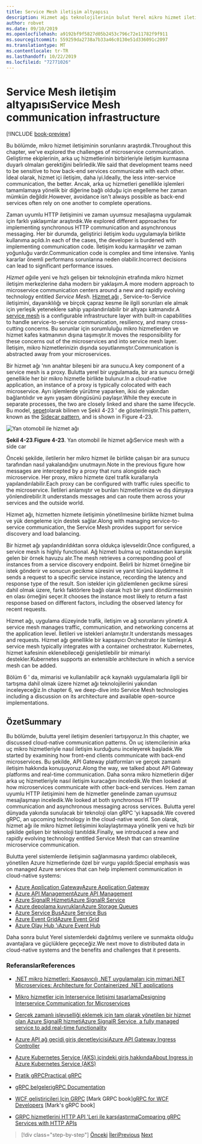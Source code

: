 ```yaml
---
title: Service Mesh iletişim altyapısı
description: Hizmet ağı teknolojilerinin bulut Yerel mikro hizmet iletişimini nasıl kolaylaştırması hakkında bilgi edinin
author: robvet
ms.date: 09/10/2019
ms.openlocfilehash: a9192bf9f5827d05b2453c796c72e11782f9f911
ms.sourcegitcommit: 559259da2738a7b33a46c0130e51d336091c2097
ms.translationtype: MT
ms.contentlocale: tr-TR
ms.lasthandoff: 10/22/2019
ms.locfileid: "72771026"
---
```

# <a name="service-mesh-communication-infrastructure"></a><span data-ttu-id="a3e88-103">Service Mesh iletişim altyapısı</span><span class="sxs-lookup"><span data-stu-id="a3e88-103">Service Mesh communication infrastructure</span></span>

[!INCLUDE [book-preview](../../../includes/book-preview.md)]

<span data-ttu-id="a3e88-104">Bu bölümde, mikro hizmet iletişiminin sorunlarını araştırdık.</span><span class="sxs-lookup"><span data-stu-id="a3e88-104">Throughout this chapter, we've explored the challenges of microservice communication.</span></span> <span data-ttu-id="a3e88-105">Geliştirme ekiplerinin, arka uç hizmetlerinin birbirleriyle iletişim kurmasına duyarlı olmaları gerektiğini belirledik.</span><span class="sxs-lookup"><span data-stu-id="a3e88-105">We said that development teams need to be sensitive to how back-end services communicate with each other.</span></span> <span data-ttu-id="a3e88-106">İdeal olarak, hizmet içi iletişim, daha iyi.</span><span class="sxs-lookup"><span data-stu-id="a3e88-106">Ideally, the less inter-service communication, the better.</span></span> <span data-ttu-id="a3e88-107">Ancak, arka uç hizmetleri genellikle işlemleri tamamlamaya yönelik bir diğerine bağlı olduğu için engelleme her zaman mümkün değildir.</span><span class="sxs-lookup"><span data-stu-id="a3e88-107">However, avoidance isn't always possible as back-end services often rely on one another to complete operations.</span></span>

<span data-ttu-id="a3e88-108">Zaman uyumlu HTTP iletişimini ve zaman uyumsuz mesajlaşma uygulamak için farklı yaklaşımlar araştırdık.</span><span class="sxs-lookup"><span data-stu-id="a3e88-108">We explored different approaches for implementing synchronous HTTP communication and asynchronous messaging.</span></span> <span data-ttu-id="a3e88-109">Her bir durumda, geliştirici iletişim kodu uygulamayla birlikte kullanıma açıldı.</span><span class="sxs-lookup"><span data-stu-id="a3e88-109">In each of the cases, the developer is burdened with implementing communication code.</span></span> <span data-ttu-id="a3e88-110">İletişim kodu karmaşıktır ve zaman yoğunluğu vardır.</span><span class="sxs-lookup"><span data-stu-id="a3e88-110">Communication code is complex and time intensive.</span></span> <span data-ttu-id="a3e88-111">Yanlış kararlar önemli performans sorunlarına neden olabilir.</span><span class="sxs-lookup"><span data-stu-id="a3e88-111">Incorrect decisions can lead to significant performance issues.</span></span>

<span data-ttu-id="a3e88-112">*Hizmet ağı*ile yeni ve hızlı gelişen bir teknolojinin etrafında mikro hizmet iletişim merkezlerine daha modern bir yaklaşım.</span><span class="sxs-lookup"><span data-stu-id="a3e88-112">A more modern approach to microservice communication centers around a new and rapidly evolving technology entitled *Service Mesh*.</span></span> <span data-ttu-id="a3e88-113">[Hizmet ağı](https://www.nginx.com/blog/what-is-a-service-mesh/) , Service-to-Service iletişimini, dayanıklılığı ve birçok çapraz kesme ile ilgili sorunları ele almak için yerleşik yeteneklere sahip yapılandırılabilir bir altyapı katmanıdır.</span><span class="sxs-lookup"><span data-stu-id="a3e88-113">A [service mesh](https://www.nginx.com/blog/what-is-a-service-mesh/) is a configurable infrastructure layer with built-in capabilities to handle service-to-service communication, resiliency, and many cross-cutting concerns.</span></span> <span data-ttu-id="a3e88-114">Bu sorunlar için sorumluluğu mikro hizmetlerden ve hizmet kafes katmanının dışına taşımıştır.</span><span class="sxs-lookup"><span data-stu-id="a3e88-114">It moves the responsibility for these concerns out of the microservices and into service mesh layer.</span></span> <span data-ttu-id="a3e88-115">İletişim, mikro hizmetlerinizin dışında soyutlanmıştır.</span><span class="sxs-lookup"><span data-stu-id="a3e88-115">Communication is abstracted away from your microservices.</span></span>

<span data-ttu-id="a3e88-116">Bir hizmet ağı 'nın anahtar bileşeni bir ara sunucu.</span><span class="sxs-lookup"><span data-stu-id="a3e88-116">A key component of a service mesh is a proxy.</span></span> <span data-ttu-id="a3e88-117">Bulutta yerel bir uygulamada, bir ara sunucu örneği genellikle her bir mikro hizmetle birlikte bulunur.</span><span class="sxs-lookup"><span data-stu-id="a3e88-117">In a cloud-native application, an instance of a proxy is typically colocated with each microservice.</span></span> <span data-ttu-id="a3e88-118">Ayrı işlemlerde yürütme yaparken, ikisi de yakından bağlantılıdır ve aynı yaşam döngüsünü paylaşır.</span><span class="sxs-lookup"><span data-stu-id="a3e88-118">While they execute in separate processes, the two are closely linked and share the same lifecycle.</span></span> <span data-ttu-id="a3e88-119">Bu model, [sepet](https://docs.microsoft.com/azure/architecture/patterns/sidecar)olarak bilinen ve Şekil 4-23 ' de gösterilmiştir.</span><span class="sxs-lookup"><span data-stu-id="a3e88-119">This pattern, known as the [Sidecar pattern](https://docs.microsoft.com/azure/architecture/patterns/sidecar), and is shown in Figure 4-23.</span></span>

![Yan otomobil ile hizmet ağı](./media/service-mesh-with-side-car.png)

<span data-ttu-id="a3e88-121">**Şekil 4-23**.</span><span class="sxs-lookup"><span data-stu-id="a3e88-121">**Figure 4-23**.</span></span> <span data-ttu-id="a3e88-122">Yan otomobil ile hizmet ağı</span><span class="sxs-lookup"><span data-stu-id="a3e88-122">Service mesh with a side car</span></span>

<span data-ttu-id="a3e88-123">Önceki şekilde, iletilerin her mikro hizmet ile birlikte çalışan bir ara sunucu tarafından nasıl yakalandığını unutmayın.</span><span class="sxs-lookup"><span data-stu-id="a3e88-123">Note in the previous figure how messages are intercepted by a proxy that runs alongside each microservice.</span></span> <span data-ttu-id="a3e88-124">Her proxy, mikro hizmete özel trafik kurallarıyla yapılandırılabilir.</span><span class="sxs-lookup"><span data-stu-id="a3e88-124">Each proxy can be configured with traffic rules specific to the microservice.</span></span> <span data-ttu-id="a3e88-125">İletileri anlamıştır ve bunları hizmetlerinize ve dış dünyaya yönlendirebilir.</span><span class="sxs-lookup"><span data-stu-id="a3e88-125">It understands messages and can route them across your services and the outside world.</span></span>

<span data-ttu-id="a3e88-126">Hizmet ağı, hizmetten hizmete iletişimin yönetilmesine birlikte hizmet bulma ve yük dengeleme için destek sağlar.</span><span class="sxs-lookup"><span data-stu-id="a3e88-126">Along with managing service-to-service communication, the Service Mesh provides support for service discovery and load balancing.</span></span>

<span data-ttu-id="a3e88-127">Bir hizmet ağı yapılandırıldıktan sonra oldukça işlevseldir.</span><span class="sxs-lookup"><span data-stu-id="a3e88-127">Once configured, a service mesh is highly functional.</span></span> <span data-ttu-id="a3e88-128">Ağ hizmeti bulma uç noktasından karşılık gelen bir örnek havuzu alır.</span><span class="sxs-lookup"><span data-stu-id="a3e88-128">The mesh retrieves a corresponding pool of instances from a service discovery endpoint.</span></span> <span data-ttu-id="a3e88-129">Belirli bir hizmet örneğine bir istek gönderir ve sonucun gecikme süresini ve yanıt türünü kaydetme.</span><span class="sxs-lookup"><span data-stu-id="a3e88-129">It sends a request to a specific service instance, recording the latency and response type of the result.</span></span> <span data-ttu-id="a3e88-130">Son istekler için gözlemlenen gecikme süresi dahil olmak üzere, farklı faktörlere bağlı olarak hızlı bir yanıt döndürmesinin en olası örneğini seçer.</span><span class="sxs-lookup"><span data-stu-id="a3e88-130">It chooses the instance most likely to return a fast response based on different factors, including the observed latency for recent requests.</span></span>

<span data-ttu-id="a3e88-131">Hizmet ağı, uygulama düzeyinde trafik, iletişim ve ağ sorunlarını yönetir.</span><span class="sxs-lookup"><span data-stu-id="a3e88-131">A service mesh manages traffic, communication, and networking concerns at the application level.</span></span> <span data-ttu-id="a3e88-132">İletileri ve istekleri anlamıştır.</span><span class="sxs-lookup"><span data-stu-id="a3e88-132">It understands messages and requests.</span></span> <span data-ttu-id="a3e88-133">Hizmet ağı genellikle bir kapsayıcı Orchestrator ile tümleşir.</span><span class="sxs-lookup"><span data-stu-id="a3e88-133">A service mesh typically integrates with a container orchestrator.</span></span> <span data-ttu-id="a3e88-134">Kubernetes, hizmet kafesinin eklenebileceği genişletilebilir bir mimariyi destekler.</span><span class="sxs-lookup"><span data-stu-id="a3e88-134">Kubernetes supports an extensible architecture in which a service mesh can be added.</span></span>

<span data-ttu-id="a3e88-135">Bölüm 6 ' da, mimarisi ve kullanılabilir açık kaynaklı uygulamalarla ilgili bir tartışma dahil olmak üzere hizmet ağı teknolojilerini yakından inceleyeceğiz.</span><span class="sxs-lookup"><span data-stu-id="a3e88-135">In chapter 6, we deep-dive into Service Mesh technologies including a discussion on its architecture and available open-source implementations.</span></span>

## <a name="summary"></a><span data-ttu-id="a3e88-136">Özet</span><span class="sxs-lookup"><span data-stu-id="a3e88-136">Summary</span></span>

<span data-ttu-id="a3e88-137">Bu bölümde, bulutta yerel iletişim desenleri tartışıyoruz.</span><span class="sxs-lookup"><span data-stu-id="a3e88-137">In this chapter, we discussed cloud-native communication patterns.</span></span> <span data-ttu-id="a3e88-138">Ön uç istemcilerinin arka uç mikro hizmetleriyle nasıl iletişim kurduğunu inceleyerek başladık.</span><span class="sxs-lookup"><span data-stu-id="a3e88-138">We started by examining how front-end clients communicate with back-end microservices.</span></span> <span data-ttu-id="a3e88-139">Bu şekilde, API Gateway platformları ve gerçek zamanlı iletişim hakkında konuşuyoruz.</span><span class="sxs-lookup"><span data-stu-id="a3e88-139">Along the way, we talked about API Gateway platforms and real-time communication.</span></span> <span data-ttu-id="a3e88-140">Daha sonra mikro hizmetlerin diğer arka uç hizmetleriyle nasıl iletişim kuracağını inceledik.</span><span class="sxs-lookup"><span data-stu-id="a3e88-140">We then looked at how microservices communicate with other back-end services.</span></span> <span data-ttu-id="a3e88-141">Hem zaman uyumlu HTTP iletişimini hem de hizmetler genelinde zaman uyumsuz mesajlaşmayı inceledik.</span><span class="sxs-lookup"><span data-stu-id="a3e88-141">We looked at both synchronous HTTP communication and asynchronous messaging across services.</span></span> <span data-ttu-id="a3e88-142">Bulutta yerel dünyada yakında sunulacak bir teknoloji olan gRPC 'yi kapsadık.</span><span class="sxs-lookup"><span data-stu-id="a3e88-142">We covered gRPC, an upcoming technology in the cloud-native world.</span></span> <span data-ttu-id="a3e88-143">Son olarak, hizmet ağı ile mikro hizmet iletişimini kolaylaştırmaya yönelik yeni ve hızlı bir şekilde gelişen bir teknoloji tanıtıldık.</span><span class="sxs-lookup"><span data-stu-id="a3e88-143">Finally, we introduced a new and rapidly evolving technology entitled Service Mesh that can streamline microservice communication.</span></span>

<span data-ttu-id="a3e88-144">Bulutta yerel sistemlerde iletişimin sağlanmasına yardımcı olabilecek, yönetilen Azure hizmetlerinde özel bir vurgu yapıldı:</span><span class="sxs-lookup"><span data-stu-id="a3e88-144">Special emphasis was on managed Azure services that can help implement communication in cloud-native systems:</span></span>

- [<span data-ttu-id="a3e88-145">Azure Application Gateway</span><span class="sxs-lookup"><span data-stu-id="a3e88-145">Azure Application Gateway</span></span>](https://docs.microsoft.com/azure/application-gateway/overview)
- [<span data-ttu-id="a3e88-146">Azure API Management</span><span class="sxs-lookup"><span data-stu-id="a3e88-146">Azure API Management</span></span>](https://azure.microsoft.com/services/api-management/)
- [<span data-ttu-id="a3e88-147">Azure SignalR Hizmeti</span><span class="sxs-lookup"><span data-stu-id="a3e88-147">Azure SignalR Service</span></span>](https://azure.microsoft.com/services/signalr-service/)
- [<span data-ttu-id="a3e88-148">Azure depolama kuyrukları</span><span class="sxs-lookup"><span data-stu-id="a3e88-148">Azure Storage Queues</span></span>](https://docs.microsoft.com/azure/storage/queues/storage-queues-introduction)
- [<span data-ttu-id="a3e88-149">Azure Service Bus</span><span class="sxs-lookup"><span data-stu-id="a3e88-149">Azure Service Bus</span></span>](https://docs.microsoft.com/azure/service-bus-messaging/service-bus-messaging-overview)
- [<span data-ttu-id="a3e88-150">Azure Event Grid</span><span class="sxs-lookup"><span data-stu-id="a3e88-150">Azure Event Grid</span></span>](https://docs.microsoft.com/azure/event-grid/overview)
- [<span data-ttu-id="a3e88-151">Azure Olay Hub 'ı</span><span class="sxs-lookup"><span data-stu-id="a3e88-151">Azure Event Hub</span></span>](https://azure.microsoft.com/services/event-hubs/)

<span data-ttu-id="a3e88-152">Daha sonra bulut Yerel sistemlerdeki dağıtılmış verilere ve sunmakta olduğu avantajlara ve güçlüklere geçeceğiz.</span><span class="sxs-lookup"><span data-stu-id="a3e88-152">We next move to distributed data in cloud-native systems and the benefits and challenges that it presents.</span></span>

### <a name="references"></a><span data-ttu-id="a3e88-153">Referanslar</span><span class="sxs-lookup"><span data-stu-id="a3e88-153">References</span></span>

- [<span data-ttu-id="a3e88-154">.NET mikro hizmetleri: Kapsayıcılı .NET uygulamaları için mimari</span><span class="sxs-lookup"><span data-stu-id="a3e88-154">.NET Microservices: Architecture for Containerized .NET applications</span></span>](https://dotnet.microsoft.com/download/thank-you/microservices-architecture-ebook)

- [<span data-ttu-id="a3e88-155">Mikro hizmetler için Interservice Iletişimi tasarlama</span><span class="sxs-lookup"><span data-stu-id="a3e88-155">Designing Interservice Communication for Microservices</span></span>](https://docs.microsoft.com/azure/architecture/microservices/design/interservice-communication)

- [<span data-ttu-id="a3e88-156">Gerçek zamanlı işlevselliği eklemek için tam olarak yönetilen bir hizmet olan Azure SignalR hizmeti</span><span class="sxs-lookup"><span data-stu-id="a3e88-156">Azure SignalR Service, a fully managed service to add real-time functionality</span></span>](https://azure.microsoft.com/blog/azure-signalr-service-a-fully-managed-service-to-add-real-time-functionality/)

- [<span data-ttu-id="a3e88-157">Azure API ağ geçidi giriş denetleyicisi</span><span class="sxs-lookup"><span data-stu-id="a3e88-157">Azure API Gateway Ingress Controller</span></span>](https://azure.github.io/application-gateway-kubernetes-ingress/)

- [<span data-ttu-id="a3e88-158">Azure Kubernetes Service (AKS) içindeki giriş hakkında</span><span class="sxs-lookup"><span data-stu-id="a3e88-158">About Ingress in Azure Kubernetes Service (AKS)</span></span>](https://vincentlauzon.com/2018/10/10/about-ingress-in-azure-kubernetes-service-aks/)

- [<span data-ttu-id="a3e88-159">Pratik gRPC</span><span class="sxs-lookup"><span data-stu-id="a3e88-159">Practical gRPC</span></span>](https://www.worldcat.org/title/practical-grpc/oclc/1042342319)

- [<span data-ttu-id="a3e88-160">gRPC belgeleri</span><span class="sxs-lookup"><span data-stu-id="a3e88-160">gRPC Documentation</span></span>](https://grpc.io/docs/guides/)

- <span data-ttu-id="a3e88-161">[WCF geliştiricileri Için GRPC](https://bing.com) [Mark GRPC book]</span><span class="sxs-lookup"><span data-stu-id="a3e88-161">[gRPC for WCF Developers](https://bing.com) [Mark's gRPC book]</span></span>

- [<span data-ttu-id="a3e88-162">GRPC hizmetlerini HTTP API 'Leri ile karşılaştırma</span><span class="sxs-lookup"><span data-stu-id="a3e88-162">Comparing gRPC Services with HTTP APIs</span></span>](https://docs.microsoft.com/aspnet/core/grpc/comparison?view=aspnetcore-3.0)

>[!div class="step-by-step"]
><span data-ttu-id="a3e88-163">[Önceki](rest-grpc.md)
>[İleri](distributed-data.md)</span><span class="sxs-lookup"><span data-stu-id="a3e88-163">[Previous](rest-grpc.md)
[Next](distributed-data.md)</span></span>
